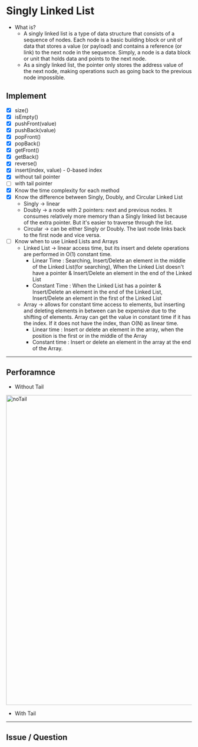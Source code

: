 # Singly Linked List
- What is?
  - A singly linked list is a type of data structure that consists of a sequence of nodes.
    Each node is a basic building block or unit of data that stores a value (or payload) and contains a reference (or link) to the next node in the sequence.
    Simply, a node is a data block or unit that holds data and points to the next node.
  - As a singly linked list, the pointer only stores the address value of the next node, making operations such as going back to the previous node impossible.
  

## Implement
  - [x] size()
  - [x] isEmpty()
  - [x] pushFront(value)
  - [x] pushBack(value)
  - [x] popFront()
  - [x] popBack()
  - [x] getFront()
  - [x] getBack()
  - [x] reverse()
  - [x] insert(index, value) - 0-based index
  - [x] without tail pointer
  - [ ] with tail pointer
  - [x] Know the time complexity for each method
  - [x] Know the difference between Singly, Doubly, and Circular Linked List
    - Singly -> linear
    - Doubly -> a node with 2 pointers: next and previous nodes. It consumes relatively more memory than a Singly linked list because of the extra pointer. But it's easier to traverse through the list.
    - Circular -> can be either Singly or Doubly. The last node links back to the first node and vice versa.
  - [ ] Know when to use Linked Lists and Arrays
    - Linked List -> linear access time, but its insert and delete operations are performed in O(1) constant time.
      - Linear Time : Searching, Insert/Delete an element in the middle of the Linked List(for searching), When the Linked List doesn't have a pointer & Insert/Delete an element in the end of the Linked List
      - Constant Time : When the Linked List has a pointer & Insert/Delete an element in the end of the Linked List, Insert/Delete an element in the first of the Linked List
    - Array -> allows for constant time access to elements, but inserting and deleting elements in between can be expensive due to the shifting of elements. Array can get the value in constant time if it has the index. If it does not have the index, than O(N) as linear time.
      - Linear time : Insert or delete an element in the array, when the position is the first or in the middle of the Array
      - Constant time : Insert or delete an element in the array at the end of the Array.

---

## Perforamnce
- Without Tail
<img width="840" alt="noTail" src="https://github.com/rolemadelen/madelenrissa/assets/102719063/973be24c-38e4-4425-8ca8-1c522a77956f">

- With Tail


---
## Issue / Question

